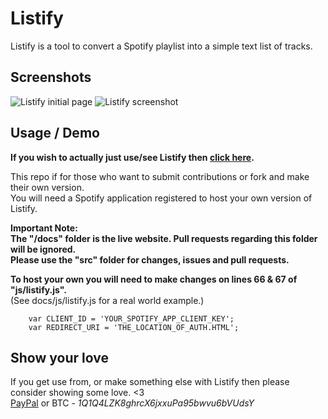 # Listify #
Listify is a tool to convert a Spotify playlist into a simple text list of tracks.

## Screenshots
![Listify initial page](http://i.imgur.com/EJNtAD0.jpg)
![Listify screenshot](http://i.imgur.com/rRlw6sf.jpg)

## Usage / Demo
**If you wish to actually just use/see Listify then [click here](https://listify.ga).**

This repo if for those who want to submit contributions or fork and make their own version.  
You will need a Spotify application registered to host your own version of Listify.

**Important Note:**    
**The "/docs" folder is the live website. Pull requests regarding this folder will be ignored.**    
**Please use the "src" folder for changes, issues and pull requests.**    

**To host your own you will need to make changes on lines 66 & 67 of "js/listify.js".**    
(See docs/js/listify.js for a real world example.)

        var CLIENT_ID = 'YOUR_SPOTIFY_APP_CLIENT_KEY';
        var REDIRECT_URI = 'THE_LOCATION_OF_AUTH.HTML';

## Show your love
If you get use from, or make something else with Listify then please consider showing some love. <3    
[PayPal](https://paypal.me/fuzzymannerz) or BTC - *1Q1Q4LZK8ghrcX6jxxuPa95bwvu6bVUdsY*
